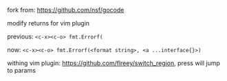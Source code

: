 fork from: https://github.com/nsf/gocode

modify returns for vim plugin

previous:
     `<c-x><c-o> fmt.Errorf(`

now:
    `<c-x><c-o> fmt.Errorf(<format string>, <a ...interface{}>)`

withing vim plugin: https://github.com/flreey/switch_region, press <tab> will jump to params


